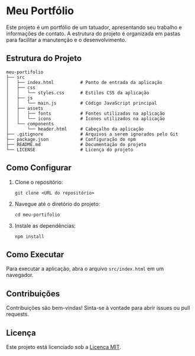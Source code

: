 # Meu Portfólio

Este projeto é um portfólio de um tatuador, apresentando seu trabalho e informações de contato. A estrutura do projeto é organizada em pastas para facilitar a manutenção e o desenvolvimento.

## Estrutura do Projeto

```
meu-portifolio
├── src
│   ├── index.html          # Ponto de entrada da aplicação
│   ├── css
│   │   └── styles.css      # Estilos CSS da aplicação
│   ├── js
│   │   └── main.js         # Código JavaScript principal
│   ├── assets
│   │   ├── fonts           # Fontes utilizadas na aplicação
│   │   └── icons           # Ícones utilizados na aplicação
│   └── components
│       └── header.html     # Cabeçalho da aplicação
├── .gitignore              # Arquivos a serem ignorados pelo Git
├── package.json            # Configuração do npm
├── README.md               # Documentação do projeto
└── LICENSE                 # Licença do projeto
```

## Como Configurar

1. Clone o repositório:
   ```
   git clone <URL do repositório>
   ```

2. Navegue até o diretório do projeto:
   ```
   cd meu-portifolio
   ```

3. Instale as dependências:
   ```
   npm install
   ```

## Como Executar

Para executar a aplicação, abra o arquivo `src/index.html` em um navegador.

## Contribuições

Contribuições são bem-vindas! Sinta-se à vontade para abrir issues ou pull requests.

## Licença

Este projeto está licenciado sob a [Licença MIT](LICENSE).